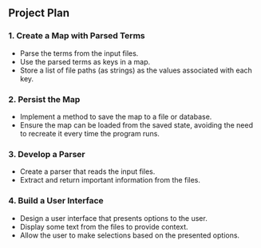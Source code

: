 ## Project Plan

### 1. Create a Map with Parsed Terms
- Parse the terms from the input files.
- Use the parsed terms as keys in a map.
- Store a list of file paths (as strings) as the values associated with each key.

### 2. Persist the Map
- Implement a method to save the map to a file or database.
- Ensure the map can be loaded from the saved state, avoiding the need to recreate it every time the program runs.

### 3. Develop a Parser
- Create a parser that reads the input files.
- Extract and return important information from the files.

### 4. Build a User Interface
- Design a user interface that presents options to the user.
- Display some text from the files to provide context.
- Allow the user to make selections based on the presented options.